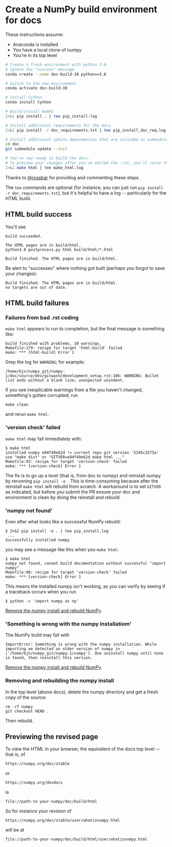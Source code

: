 # Create a NumPy build environment for docs

These instructions assume:

* Anaconda is installed
* You have a local clone of numpy
* You're in its top level

```sh
# Create a fresh environment with python 3.8.
# Ignore the "ncurses" message.
conda create --name doc-build-38 python==3.8

# Switch to the new environment
conda activate doc-build-38

# Install Cython
conda install Cython

# Build/install NumPy
2>&1 pip install . | tee pip_install.log

# Install additional requirements for the docs
2>&1 pip install -r doc_requirements.txt | tee pip_install_doc_req.log

# Install additional sphinx dependencies that are included as submodules
cd doc
git submodule update --init

# You're now ready to build the docs. 
# To preview your changes after you've edited the .rst, you'll rerun this step.
2>&1 make html | tee make_html.log
```
Thanks to [@rossbar](github.com/rossbar/) for providing and commenting these steps.

The `tee` commands are optional (for instance, you can just run `pip install -r doc_requirements.txt`), but it's helpful to have a log -- particularly for the HTML build.

## HTML build success
You'll see
```
build succeeded.

The HTML pages are in build/html.
python3.8 postprocess.py html build/html/*.html

Build finished. The HTML pages are in build/html.
```
Be alert to "successes" where nothing got built (perhaps you forgot to save your changes):
```
Build finished. The HTML pages are in build/html.
no targets are out of date.
```

## HTML build failures

### Failures from bad .rst coding

`make html` appears to run to completion, but the final message is something like:
```
build finished with problems, 10 warnings.
Makefile:179: recipe for target 'html-build' failed
make: *** [html-build] Error 1
```
Grep the log for `WARNING`; for example:
```
/home/bjn/numpy_git/numpy-1/doc/source/dev/gitwash/development_setup.rst:106: WARNING: Bullet list ends without a blank line; unexpected unindent.
```
If you see inexplicable warnings from a file you haven't changed, something's gotten corrupted; run
```
make clean
```
and rerun `make html`.

### 'version check' failed

`make html` may fail immediately with:

```
$ make html
installed numpy e84f49e62d != current repo git version '5345c2575a'
use "make dist" or "GITVER=e84f49e62d make html ..."
Makefile:93: recipe for target 'version-check' failed
make: *** [version-check] Error 1
```
The fix is to go up a level (that is, from doc to numpy) and reinstall numpy by rerunning  `pip install -e `. This is time-consuming because after the reinstall `make html` will rebuild from scratch. A workaround is to set `GITVER` as indicated, but before you submit the PR ensure your doc and environment is clean by doing the reinstall and rebuild.

### 'numpy not found'

Even after what looks like a successful NumPy rebuild:
```
$ 2>&1 pip install -e . | tee pip_install.log
 ...
Successfully installed numpy
```
you may see a message like this when you `make html`:

```
$ make html
numpy not found, cannot build documentation without successful "import numpy"
Makefile:90: recipe for target 'version-check' failed
make: *** [version-check] Error 1
```
This means the installed numpy isn't working, as you can verify by seeing if a traceback occurs when you run
```
$ python -c 'import numpy as np'
```
[Remove the numpy install and rebuild NumPy](#removing-and-rebuilding-the-numpy-install).


### 'Something is wrong with the numpy installatiom'

The NumPy build may fail with
```
ImportError: Something is wrong with the numpy installation. While importing we detected an older version of numpy in ['/home/bjn/numpy_git/numpy-1/numpy']. One uninstall numpy until none is found, then reinstall this version.
```
[Remove the numpy install and rebuild NumPy](#removing-and-rebuilding-the-numpy-install).

### Removing and rebuilding the numpy install

In the top level (above docs), delete the numpy directory and
get a fresh copy of the source:
```
rm -rf numpy
git checkout HEAD .
```
Then rebuild.




## Previewing the revised page

To view the HTML in your browser, the equivalent of the docs top level -- that is, of 

```
https://numpy.org/doc/stable
```
 or 

```
https://numpy.org/devdocs
```

is

```
file://path-to-your-numpy/doc/build/html
```

So for instance your revision of 
```
https://numpy.org/doc/stable/user/whatisnumpy.html
```
will be at 
```
file://path-to-your-numpy/doc/build/html/user/whatisnumpy.html
```

